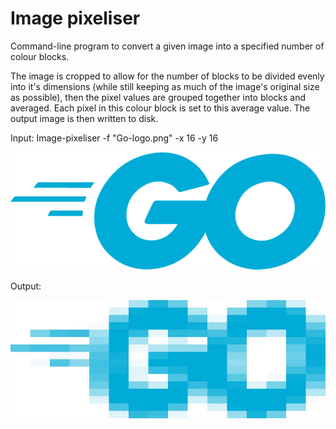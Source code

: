# Image pixeliser

Command-line program to convert a given image into a specified number of colour blocks. 

The image is cropped to allow for the number of blocks to be divided evenly into it's dimensions (while still keeping as much of the image's original size as possible), then the pixel values are grouped together into blocks and averaged. Each pixel in this colour block is set to this average value. The output image is then written to disk.

Input: Image-pixeliser -f "Go-logo.png" -x 16 -y 16

![Go logo](examples/Go-logo.png) 

Output:

![Go logo pixelised](examples/Go-logo-pixelised.jpg)